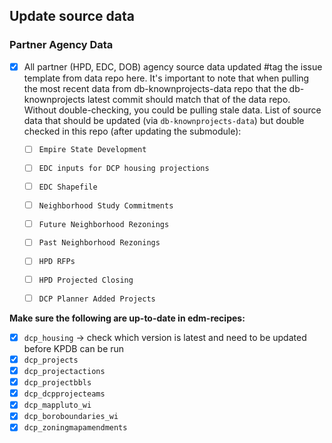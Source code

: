 ## Update source data
### Partner Agency Data
- [x] All partner (HPD, EDC, DOB) agency source data updated #tag the issue template from data repo here. It's important to note that when pulling the most recent data from db-knownprojects-data repo that the db-knownprojects latest commit should match that of the data repo. Without double-checking, you could be pulling stale data. List of source data that should be updated (via `db-knownprojects-data`) but double checked in this repo (after updating the submodule):
    - [ ] `Empire State Development`
    - [ ] `EDC inputs for DCP housing projections`
    - [ ] `EDC Shapefile`
    - [ ] `Neighborhood Study Commitments`
    - [ ] `Future Neighborhood Rezonings`
    - [ ] `Past Neighborhood Rezonings`
    - [ ] `HPD RFPs`
    - [ ] `HPD Projected Closing`
    - [ ] `DCP Planner Added Projects`



**Make sure the following are up-to-date in edm-recipes:**
- [x]  `dcp_housing` -> check which version is latest and need to be updated before KPDB can be run
- [x]  `dcp_projects`
- [x]  `dcp_projectactions`
- [x]  `dcp_projectbbls`
- [x]  `dcp_dcpprojecteams`
- [x]  `dcp_mappluto_wi`
- [x]  `dcp_boroboundaries_wi`
- [x]  `dcp_zoningmapamendments`